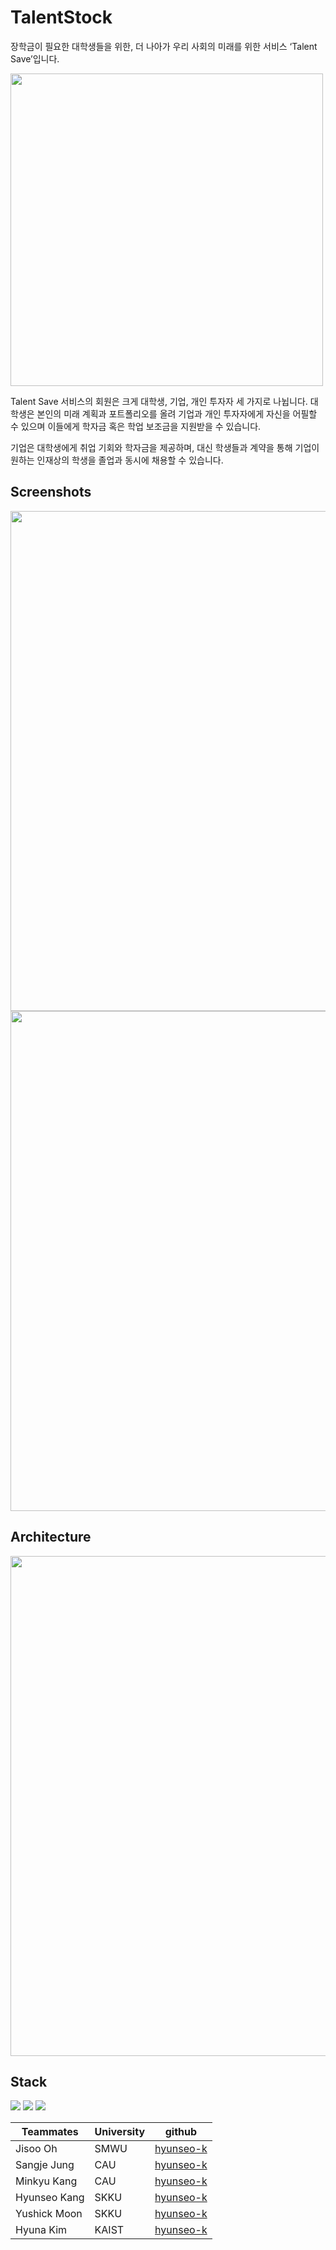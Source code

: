 # TalentStock

장학금이 필요한 대학생들을 위한, 더 나아가 우리 사회의 미래를 위한 서비스 ‘Talent Save’입니다.

<img src="https://github.com/hyunseo-k/Algorithm/assets/79782180/fd14a3ac-0372-45f3-a139-96adb552c511" width="500" />

Talent Save 서비스의 회원은 크게 대학생, 기업, 개인 투자자 세 가지로 나뉩니다.
대학생은 본인의 미래 계획과 포트폴리오를 올려 기업과 개인 투자자에게 자신을 어필할 수 있으며 이들에게 학자금 혹은 학업 보조금을 지원받을 수 있습니다.

기업은 대학생에게 취업 기회와 학자금을 제공하며, 대신 학생들과 계약을 통해 기업이 원하는 인재상의 학생을 졸업과 동시에 채용할 수 있습니다.


## Screenshots
<img src="https://github.com/UniD3-Hackathon-Team2/TalentStock-fe/assets/79782180/e8e7d1ec-6502-4943-9085-cc55c49f88d1" width="800" />
<img src="https://github.com/UniD3-Hackathon-Team2/TalentStock-fe/assets/79782180/c6ff3d66-2da9-44d2-ace2-a3b4bfc8bf17" width="800"/>

## Architecture
<img src="https://github.com/UniD3-Hackathon-Team2/TalentStock-fe/assets/79782180/c412e103-ec0f-4b67-9c91-c80bd30323af" width="800" />

## Stack
<div align=left> 
<img src="https://img.shields.io/badge/javascript-F7DF1E?style=for-the-badge&logo=javascript&logoColor=black">
<img src="https://img.shields.io/badge/react-61DAFB?style=for-the-badge&logo=react&logoColor=black">
<img src="https://img.shields.io/badge/spring-6DB33F?style=for-the-badge&logo=spring&logoColor=white"> 
<br/>


|Teammates|University|github|
|------|---|---|
|Jisoo Oh|SMWU|[hyunseo-k](http://github.com/hyunseo-k)|Backend
|Sangje Jung|CAU|[hyunseo-k](http://github.com/hyunseo-k)|Backend
|Minkyu Kang|CAU|[hyunseo-k](http://github.com/hyunseo-k)|Frontend
|Hyunseo Kang|SKKU|[hyunseo-k](http://github.com/hyunseo-k)|Frontend
|Yushick Moon|SKKU|[hyunseo-k](http://github.com/hyunseo-k)|Frontend
|Hyuna Kim|KAIST|[hyunseo-k](http://github.com/hyunseo-k)|Frontend
